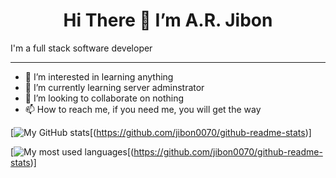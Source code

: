 <h1 style='text-align: center'>Hi There 👋 I’m A.R. Jibon</h1>

I'm a full stack software developer

---

- 👀 I’m interested in learning anything
- 🌱 I’m currently learning server adminstrator
- 💞️ I’m looking to collaborate on nothing
- 📫 How to reach me, if you need me, you will get the way

[![My GitHub stats](https://github-readme-stats.vercel.app/api?username=jibon0070)[(https://github.com/jibon0070/github-readme-stats)]

[![My most used languages](https://github-readme-stats.vercel.app/api/top-langs?username=jibon0070)[(https://github.com/jibon0070/github-readme-stats)]




<!---
jibon0070/jibon0070 is a ✨ special ✨ repository because its `README.md` (this file) appears on your GitHub profile.
You can click the Preview link to take a look at your changes.
--->
